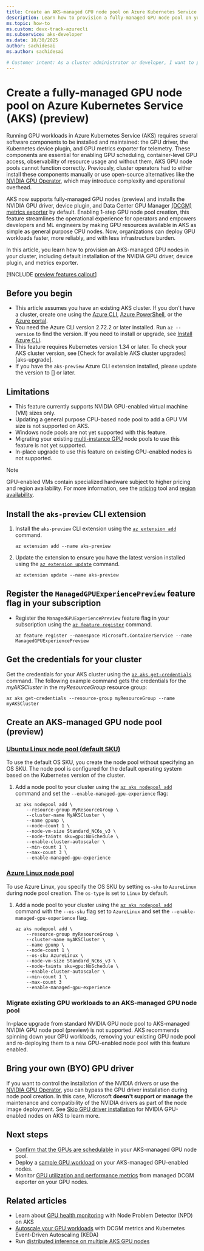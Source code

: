 ```yaml
---
title: Create an AKS-managed GPU node pool on Azure Kubernetes Service (AKS)
description: Learn how to provision a fully-managed GPU node pool on your new or existing cluster on Azure Kubernetes Service (AKS).
ms.topic: how-to
ms.custom: devx-track-azurecli
ms.subservice: aks-developer
ms.date: 10/30/2025
author: sachidesai
ms.author: sachidesai

# Customer intent: As a cluster administrator or developer, I want to provision an Azure Kubernetes Service (AKS) cluster with GPU-enabled node pools, without deploying or managing the fundamental GPU software and observability components myself.
---
```


# Create a fully-managed GPU node pool on Azure Kubernetes Service (AKS) (preview)

Running GPU workloads in Azure Kubernetes Service (AKS) requires several software components to be installed and maintained: the GPU driver, the Kubernetes device plugin, and GPU metrics exporter for telemetry. These components are essential for enabling GPU scheduling, container-level GPU access, observability of resource usage and without them, AKS GPU node pools cannot function correctly. Previously, cluster operators had to either install these components manually or use open-source alternatives like the [NVIDIA GPU Operator](./nvidia-gpu-operator.md), which may introduce complexity and operational overhead.

AKS now supports fully-managed GPU nodes (preview) and installs the NVIDIA GPU driver, device plugin, and Data Center GPU Manager [(DCGM) metrics exporter](https://github.com/NVIDIA/dcgm-exporter/tree/main) by default. Enabling 1-step GPU node pool creation, this feature streamlines the operational experience for operators and empowers developers and ML engineers by making GPU resources available in AKS as simple as general purpose CPU nodes. Now, organizations can deploy GPU workloads faster, more reliably, and with less infrastructure burden.

In this article, you learn how to provision an AKS-managed GPU nodes in your cluster, including default installation of the NVIDIA GPU driver, device plugin, and metrics exporter.

[!INCLUDE [preview features callout](~/reusable-content/ce-skilling/azure/includes/aks/includes/preview/preview-callout.md)]

## Before you begin

* This article assumes you have an existing AKS cluster. If you don't have a cluster, create one using the [Azure CLI][aks-quickstart-cli], [Azure PowerShell][aks-quickstart-powershell], or the [Azure portal][aks-quickstart-portal].
* You need the Azure CLI version 2.72.2 or later installed. Run `az --version` to find the version. If you need to install or upgrade, see [Install Azure CLI][install-azure-cli].
* This feature requires Kubernetes version 1.34 or later. To check your AKS cluster version, see [Check for available AKS cluster upgrades][aks-upgrade].
* If you have the `aks-preview` Azure CLI extension installed, please update the version to [] or later.

## Limitations

* This feature currently supports NVIDIA GPU-enabled virtual machine (VM) sizes only.
* Updating a general purpose CPU-based node pool to add a GPU VM size is not supported on AKS.
* Windows node pools are not yet supported with this feature.
* Migrating your existing [multi-instance GPU](./gpu-multi-instance.md) node pools to use this feature is not yet supported.
* In-place upgrade to use this feature on existing GPU-enabled nodes is not supported.

> [!NOTE]
> GPU-enabled VMs contain specialized hardware subject to higher pricing and region availability. For more information, see the [pricing][azure-pricing] tool and [region availability][azure-availability].

## Install the `aks-preview` CLI extension

1. Install the `aks-preview` CLI extension using the [`az extension add`][az-extension-add] command.

    ```azurecli-interactive
    az extension add --name aks-preview
    ```

2. Update the extension to ensure you have the latest version installed using the [`az extension update`][az-extension-update] command.

    ```azurecli-interactive
    az extension update --name aks-preview
    ```

## Register the `ManagedGPUExperiencePreview` feature flag in your subscription

* Register the `ManagedGPUExperiencePreview` feature flag in your subscription using the [`az feature register`][az-feature-register] command.

    ```azurecli-interactive
    az feature register --namespace Microsoft.ContainerService --name ManagedGPUExperiencePreview
    ```

## Get the credentials for your cluster

Get the credentials for your AKS cluster using the [`az aks get-credentials`][az-aks-get-credentials] command. The following example command gets the credentials for the *myAKSCluster* in the *myResourceGroup* resource group:

```azurecli-interactive
az aks get-credentials --resource-group myResourceGroup --name myAKSCluster
```

## Create an AKS-managed GPU node pool (preview)

### [Ubuntu Linux node pool (default SKU)](#tab/add-ubuntu-gpu-node-pool)

To use the default OS SKU, you create the node pool without specifying an OS SKU. The node pool is configured for the default operating system based on the Kubernetes version of the cluster.

1. Add a node pool to your cluster using the [`az aks nodepool add`][az-aks-nodepool-add] command and set the `--enable-managed-gpu-experience` flag:

    ```azurecli-interactive
    az aks nodepool add \
        --resource‐group MyResourceGroup \
        --cluster‐name MyAKSCluster \
        --name gpunp \
        --node‐count 1 \
        --node‐vm‐size Standard_NC6s_v3 \
        --node‐taints sku=gpu:NoSchedule \
        --enable‐cluster‐autoscaler \
        --min‐count 1 \
        --max‐count 3 \
        --enable-managed-gpu-experience
    ```

### [Azure Linux node pool](#tab/add-azure-linux-gpu-node-pool)

To use Azure Linux, you specify the OS SKU by setting `os-sku` to `AzureLinux` during node pool creation. The `os-type` is set to `Linux` by default.

1. Add a node pool to your cluster using the [`az aks nodepool add`][az-aks-nodepool-add] command with the `--os-sku` flag set to `AzureLinux` and set the `--enable-managed-gpu-experience` flag.

    ```azurecli-interactive
    az aks nodepool add \
        --resource-group myResourceGroup \
        --cluster-name myAKSCluster \
        --name gpunp \
        --node-count 1 \
        --os-sku AzureLinux \
        --node-vm-size Standard_NC6s_v3 \
        --node-taints sku=gpu:NoSchedule \
        --enable-cluster-autoscaler \
        --min-count 1 \
        --max-count 3
        --enable-managed-gpu-experience
    ```

### Migrate existing GPU workloads to an AKS-managed GPU node pool

In-place upgrade from standard NVIDIA GPU node pool to AKS-managed NVIDIA GPU node pool (preview) is not supported. AKS recommends spinning down your GPU workloads, removing your existing GPU node pool and re-deploying them to a new GPU-enabled node pool with this feature enabled.

## Bring your own (BYO) GPU driver

If you want to control the installation of the NVIDIA drivers or use the [NVIDIA GPU Operator](https://docs.nvidia.com/datacenter/cloud-native/gpu-operator/latest/getting-started.html), you can bypass the GPU driver installation during node pool creation. In this case, Microsoft **doesn't support or manage** the maintenance and compatibility of the NVIDIA drivers as part of the node image deployment. See [Skip GPU driver installation](./use-nvidia-gpu.md#skip-gpu-driver-installation) for NVIDIA GPU-enabled nodes on AKS to learn more.

## Next steps

* [Confirm that the GPUs are schedulable](./use-nvidia-gpu.md#confirm-that-gpus-are-schedulable) in your AKS-managed GPU node pool.
* Deploy a [sample GPU workload](./use-nvidia-gpu.md#run-a-gpu-enabled-workload) on your AKS-managed GPU-enabled nodes.
* Monitor [GPU utilization and performance metrics](./monitor-gpu-metrics.md) from managed DCGM exporter on your GPU nodes.

## Related articles

* Learn about [GPU health monitoring](./gpu-health-monitoring.md) with Node Problem Detector (NPD) on AKS
* [Autoscale your GPU workloads](./autoscale-gpu-workloads-with-keda.md) with DCGM metrics and Kubernetes Event-Driven Autoscaling (KEDA)
* Run [distributed inference on multiple AKS GPU nodes](https://blog.aks.azure.com/2025/07/08/kaito-inference-with-acstor)

<!-- LINKS - external -->
[kubectl-apply]: https://kubernetes.io/docs/reference/generated/kubectl/kubectl-commands#apply
[kubectl-get]: https://kubernetes.io/docs/reference/generated/kubectl/kubectl-commands#get
[kubectl-describe]: https://kubernetes.io/docs/reference/generated/kubectl/kubectl-commands#describe
[kubectl-logs]: https://kubernetes.io/docs/reference/generated/kubectl/kubectl-commands#logs
[kubectl delete]: https://kubernetes.io/docs/reference/generated/kubectl/kubectl-commands#delete
[kubectl-create]: https://kubernetes.io/docs/reference/generated/kubectl/kubectl-commands#create
[azure-pricing]: https://azure.microsoft.com/pricing/
[azure-availability]: https://azure.microsoft.com/global-infrastructure/services/

<!-- LINKS - internal -->
[az-aks-create]: /cli/azure/aks#az_aks_create
[az-aks-nodepool-update]: /cli/azure/aks/nodepool#az_aks_nodepool_update
[az-aks-nodepool-add]: /cli/azure/aks/nodepool#az_aks_nodepool_add
[az-aks-get-credentials]: /cli/azure/aks#az_aks_get_credentials
[aks-quickstart-cli]: ./learn/quick-kubernetes-deploy-cli.md
[aks-quickstart-portal]: ./learn/quick-kubernetes-deploy-portal.md
[aks-quickstart-powershell]: ./learn/quick-kubernetes-deploy-powershell.md
[gpu-skus]: /azure/virtual-machines/sizes-gpu
[install-azure-cli]: /cli/azure/install-azure-cli
[nvidia-gpu-operator]: nvidia-gpu-operator.md
[az-provider-register]: /cli/azure/provider#az-provider-register
[az-feature-register]: /cli/azure/feature#az-feature-register
[az-feature-show]: /cli/azure/feature#az-feature-show
[az-extension-add]: /cli/azure/extension#az-extension-add
[az-extension-update]: /cli/azure/extension#az-extension-update
